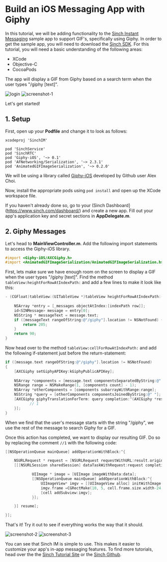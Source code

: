 # Build an iOS Messaging App with Giphy

In this tutorial, we will be adding functionality to the [Sinch Instant Messaging](https://www.sinch.com/products/instant-messaging/) sample app to support GIF's, specifically using Giphy. In order to get the sample app, you will need to download the [Sinch SDK](https://www.sinch.com/downloads/). For this tutorial, you will need a basic understanding of the following areas:

* XCode
* Objective-C
* CocoaPods

The app will display a GIF from Giphy based on a search term when the user types "/giphy [text]".

![login](img/Login.png)   ![screenshot-1](img/Screenshot-1.png)

Let's get started!

## 1. Setup

First, open up your **Podfile** and change it to look as follows:

```
xcodeproj 'SinchIM'

pod 'SinchService'
pod 'SinchRTC'
pod 'Giphy-iOS', '~> 0.1'
pod 'AFNetworking/Serialization', '~> 2.3.1'
pod 'AnimatedGIFImageSerialization', '~> 0.2.0'
```

We will be using a library called [Giphy-iOS](https://github.com/heyalexchoi/Giphy-iOS) developed by Github user Alex Choi.

Now, install the appropriate pods using `pod install` and open up the XCode workspace file.

If you haven't already done so, go to your (Sinch Dashboard](https://www.sinch.com/dashboard/) and create a new app. Fill out your app's application key and secret sections in **AppDelegate.m**.

## 2. Giphy Messages

Let's head to **MainViewController.m**. Add the following import statements to access the Giphy-iOS library.

```objective-c
#import <Giphy-iOS/AXCGiphy.h>
#import <AnimatedGIFImageSerialization/AnimatedGIFImageSerialization.h>
```

First, lets make sure we have enough room on the screen to display a GIF when the user types "/giphy [text]". Find the method `tableView:heightForRowAtIndexPath:` and add a few lines to make it look like this:

```objective-c
- (CGFloat)tableView:(UITableView *)tableView heightForRowAtIndexPath:(NSIndexPath *)indexPath {
    
    NSArray *entry = [_messages objectAtIndex:[indexPath row]];
    id<SINMessage> message = entry[0];
    NSString * messageText = message.text;
    if ([messageText rangeOfString:@"/giphy"].location != NSNotFound) {
    	return 205;
    }
    return 90;
}
```
Now head over to the method `tableView:cellForRowAtIndexPath:` and add the following if-statement just before the return-statement:

```objective-c
if ([message.text rangeOfString:@"/giphy"].location != NSNotFound)
{
    [AXCGiphy setGiphyAPIKey:kGiphyPublicAPIKey];
        
    NSArray *components = [message.text componentsSeparatedByString:@" "];
    NSRange range = NSMakeRange(1, [components count] - 1);
    NSArray *otherComponents = [components subarrayWithRange:range];
    NSString *query = [otherComponents componentsJoinedByString:@" "];
    [AXCGiphy giphyTranslationForTerm: query completion:^(AXCGiphy *result, NSError *error) {
           // 1
    }];
}
```

When we find that the user's message starts with the string "/giphy", we use the rest of the message to search Giphy for a GIF.

Once this action has completed, we want to display our resulting GIF. Do so by replacing the comment `//1` with the following code:

```objective-c
[[NSOperationQueue mainQueue] addOperationWithBlock:^{   

	NSURLRequest * request = [NSURLRequest requestWithURL:result.originalImage.url];
	[[[NSURLSession sharedSession] dataTaskWithRequest:request completionHandler:^(NSData *data, NSURLResponse *response, NSError *error) {

			UIImage * image = [UIImage imageWithData:data];
			[[NSOperationQueue mainQueue] addOperationWithBlock:^{
				UIImageView* imgv = [[UIImageView alloc] initWithImage:image];
				imgv.frame =CGRectMake(10, 5, cell.frame.size.width-24, 200);
				[cell addSubview:imgv];
			}];

	}] resume];

}];
```

That's it! Try it out to see if everything works the way that it should.

![screenshot-2](img/Screenshot-2.png)   ![screenshot-3](img/Screenshot-3.png)

You can see that Sinch IM is simple to use. This makes it easier to customize your app's in-app messaging features. To find more tutorials, head over the the [Sinch Tutorial Site](https://www.sinch.com/tutorials/) or the [Sinch Github](https://github.com/sinch). 



















